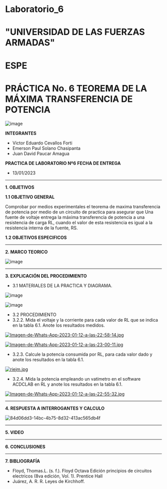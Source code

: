 # Laboratorio_6

# "UNIVERSIDAD DE LAS FUERZAS ARMADAS"
# ESPE
# PRÁCTICA No. 6 TEOREMA DE LA MÁXIMA TRANSFERENCIA DE POTENCIA

![image](https://user-images.githubusercontent.com/116772918/200762591-a164d8db-c02e-4269-8bb4-0bc4c810d79f.png)

**INTEGRANTES**
 
* Victor Eduardo Cevallos Forti
* Emerson Paul Solano Chasipanta
* Juan David Paucar Amagua


**PRACTICA DE LABORATORIO Nº6**
**FECHA DE ENTREGA**
* 13/01/2023
--------------------------------------------------------------------------------------------------------------------------------------------------------------------------------------

**1. OBJETIVOS**

**1.1  OBJETIVO GENERAL**

Comprobar por medios experimentales el teorema de maxima transferencia de potencia por medio de un circuito de practica para asegurar que Una fuente de voltaje entrega la máxima transferencia de potencia a una resistencia de carga RL, cuando el valor de esta resistencia es igual a la resistencia interna de la fuente, RS.

**1.2  OBJETIVOS ESPECIFICOS**

--------------------------------------------------------------------------------------------------------------------------------------------------------------------------------------
**2. MARCO TEORICO**

![image](https://user-images.githubusercontent.com/93800511/149445542-f15918b0-30c9-4408-a458-e6efafbd2f4c.png)


--------------------------------------------------------------------------------------------------------------------------------------------------------------------------------------
**3. EXPLICACIÓN DEL PROCEDIMIENTO**

* 3.1 MATERIALES DE LA PRACTICA Y DIAGRAMA.


![image](https://user-images.githubusercontent.com/117045943/211959617-2fa88bbd-384e-4bd4-80e1-4b19e77ddfc5.png)

![image](https://user-images.githubusercontent.com/117045943/211959685-df18703b-42c8-49c4-b099-a974ab9eca20.png)
* 3.2 PROCEDIMIENTO
* 3.2.2. Mida el voltaje y la corriente para cada valor de RL que se indica en la tabla 6.1. Anote los resultados medidos.

[![Imagen-de-Whats-App-2023-01-12-a-las-22-58-14.jpg](https://i.postimg.cc/0NpBms44/Imagen-de-Whats-App-2023-01-12-a-las-22-58-14.jpg)](https://postimg.cc/3yx15PYj)

[![Imagen-de-Whats-App-2023-01-12-a-las-23-00-11.jpg](https://i.postimg.cc/gjBSdkwx/Imagen-de-Whats-App-2023-01-12-a-las-23-00-11.jpg)](https://postimg.cc/K3BrDbDb)

* 3.2.3. Calcule la potencia consumida por RL, para cada valor dado y anote los resultados en la tabla 6.1.

[![riejm.jpg](https://i.postimg.cc/jdQC3DJd/riejm.jpg)](https://postimg.cc/crCsr4mV)

* 3.2.4. Mida la potencia empleando un vatímetro en el software ACDCLAB en RL y anote los resultados en la tabla 6.1.

[![Imagen-de-Whats-App-2023-01-12-a-las-22-55-32.jpg](https://i.postimg.cc/nczgWNss/Imagen-de-Whats-App-2023-01-12-a-las-22-55-32.jpg)](https://postimg.cc/BtrmLYBs)

-----------------------------------------------------------------------------------------------------------------------------------------------
**4. RESPUESTA A INTERROGANTES Y CALCULO**


![84d06dd3-14bc-4b75-8d32-413ac565db4f](https://user-images.githubusercontent.com/116772918/212239357-6d24757c-a4d1-49d5-9d4c-f41cbcef54b2.jpg)



--------------------------------------------------------------------------------------------------------------------------------------------------------------------------------------

**5. VIDEO**

--------------------------------------------------------------------------------------------------------------------------------------------------------------------------------------

**6. CONCLUSIONES**

----------------------------------------------------------------------------------------------------------------------------------------------------------------------------------------

**7. BIBLIOGRAFÍA**
* Floyd, Thomas.L. (s. f.). Floyd Octava Edición principios de circuitos electricos (8va edición, Vol. 1). Prentice Hall
* Juárez, A. R. R. Leyes de Kirchhoff.



